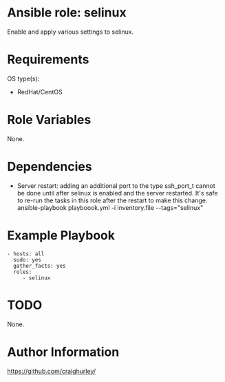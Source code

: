 Ansible role: selinux
======================

Enable and apply various settings to selinux.

# Requirements

OS type(s):
- RedHat/CentOS

# Role Variables

None.

# Dependencies

- Server restart: adding an additional port to the type ssh_port_t cannot be done until after selinux is enabled and the server restarted.  It's safe to re-run the tasks in this role after the restart to make this change.
    ansible-playbook playboook.yml -i inventory.file --tags="selinux"

# Example Playbook

    - hosts: all
      sudo: yes
      gather_facts: yes
      roles:
         - selinux

# TODO

None.

# Author Information

https://github.com/craighurley/

